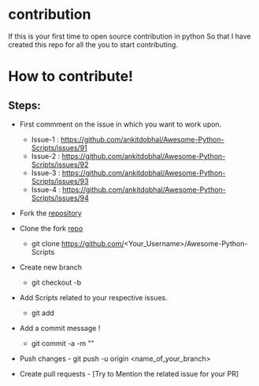 # contribution
 If this is your first time to open source contribution in python So that I have created this repo for all the you to start contributing.

# How to contribute!

## Steps:
  -  First commment on the issue in which you want to work upon.
     - Issue-1 : https://github.com/ankitdobhal/Awesome-Python-Scripts/issues/91
     - Issue-2 : https://github.com/ankitdobhal/Awesome-Python-Scripts/issues/92
     - Issue-3 : https://github.com/ankitdobhal/Awesome-Python-Scripts/issues/93
     - Issue-4 : https://github.com/ankitdobhal/Awesome-Python-Scripts/issues/94
  
  -  Fork the [repository](https://github.com/ankitdobhal/Awesome-Python-Scripts)
  
  -  Clone the fork [repo](https://github.com/ankitdobhal/Awesome-Python-Scripts)
     - git clone https://github.com/<Your_Username>/Awesome-Python-Scripts
  -  Create new branch 
     - git checkout -b <Your-Branch-Name>
  
  -  Add Scripts related to your respective issues.
     - git add <your-contribution>
 
  -  Add a commit message !
     - git commit -a -m "<Added your message>"
  
  -  Push changes
    - git push -u origin <name_of_your_branch>
 
  -  Create pull requests
    - [Try to Mention the related issue for your PR]
